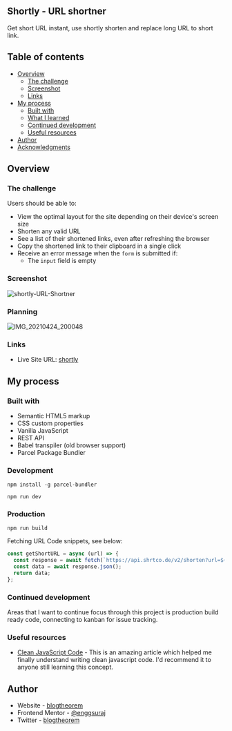 ## Shortly - URL shortner

Get short URL instant, use shortly shorten and replace long URL to short link.

## Table of contents

- [Overview](#overview)
  - [The challenge](#the-challenge)
  - [Screenshot](#screenshot)
  - [Links](#links)
- [My process](#my-process)
  - [Built with](#built-with)
  - [What I learned](#what-i-learned)
  - [Continued development](#continued-development)
  - [Useful resources](#useful-resources)
- [Author](#author)
- [Acknowledgments](#acknowledgments)

## Overview

### The challenge

Users should be able to:

- View the optimal layout for the site depending on their device's screen size
- Shorten any valid URL
- See a list of their shortened links, even after refreshing the browser
- Copy the shortened link to their clipboard in a single click
- Receive an error message when the `form` is submitted if:
  - The `input` field is empty

### Screenshot

![shortly-URL-Shortner](https://user-images.githubusercontent.com/6918020/115962105-5ef79400-a537-11eb-8c22-7acfca6d49dd.png)

### Planning

![IMG_20210424_200048](https://user-images.githubusercontent.com/6918020/115962219-e3e2ad80-a537-11eb-9ebb-56e66593673b.jpg)

### Links

- Live Site URL: [shortly](https://shortly.vercel.app/)

## My process

### Built with

- Semantic HTML5 markup
- CSS custom properties
- Vanilla JavaScript
- REST API
- Babel transpiler (old browser support)
- Parcel Package Bundler

### Development

```
npm install -g parcel-bundler
```

```
npm run dev
```

### Production

```
npm run build
```

Fetching URL Code snippets, see below:

```js
const getShortURL = async (url) => {
  const response = await fetch(`https://api.shrtco.de/v2/shorten?url=${url}`);
  const data = await response.json();
  return data;
};
```

### Continued development

Areas that I want to continue focus through this project is production
build ready code, connecting to kanban for issue tracking.

### Useful resources

- [Clean JavaScript Code](https://dev.to/deepaksisodiya/5-best-practices-for-clean-coding-in-javascript-26am) - This is an amazing article which helped me finally understand writing clean javascript code. I'd recommend it to anyone still learning this concept.

## Author

- Website - [blogtheorem](https://blogtheorem.com)
- Frontend Mentor - [@enggsuraj](https://www.frontendmentor.io/profile/enggsuraj)
- Twitter - [blogtheorem](https://www.twitter.com/blogtheorem)
